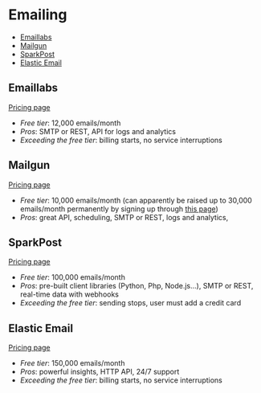 # Emailing

<!-- TOC depthFrom:2 -->

- [Emaillabs](#emaillabs)
- [Mailgun](#mailgun)
- [SparkPost](#sparkpost)
- [Elastic Email](#elastic-email)

<!-- /TOC -->

## Emaillabs

[Pricing page](http://emaillabs.io/pricing/)

* *Free tier*: 12,000 emails/month
* *Pros*: SMTP or REST, API for logs and analytics
* *Exceeding the free tier*: billing starts, no service interruptions

## Mailgun

[Pricing page](http://www.mailgun.com/pricing)

* *Free tier*: 10,000 emails/month (can apparently be raised up to 30,000 emails/month permanently by signing up through [this page](http://www.mailgun.com/google))
* *Pros*: great API, scheduling, SMTP or REST, logs and analytics,

## SparkPost

[Pricing page](https://www.sparkpost.com/pricing/)

* *Free tier*: 100,000 emails/month
* *Pros*: pre-built client libraries (Python, Php, Node.js...), SMTP or REST, real-time data with webhooks
* *Exceeding the free tier*: sending stops, user must add a credit card

## Elastic Email

[Pricing page](https://elasticemail.com/pricing/)

* *Free tier*: 150,000 emails/month
* *Pros*: powerful insights, HTTP API, 24/7 support
* *Exceeding the free tier*: billing starts, no service interruptions
